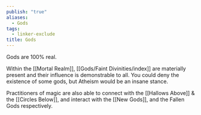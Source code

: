 ```yaml
---
publish: "true"
aliases:
  - Gods
tags:
  - linker-exclude
title: Gods
---
```

Gods are 100% real.

Within the [[Mortal Realm]], [[Gods/Faint Divinities/index]] are materially present and their influence is demonstrable to all. You could deny the existence of some gods, but Atheism would be an insane stance.

Practitioners of magic are also able to connect with the [[Hallows Above]] & the [[Circles Below]], and interact with the [[New Gods]], and the Fallen Gods respectively.